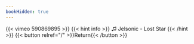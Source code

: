 ```yaml
---
bookHidden: true
---
```


{{< vimeo 590869895 >}}
{{< hint info >}}
♫ Jelsonic - Lost Star 
{{< /hint >}}
{{< button relref="/" >}}Return{{< /button >}}
